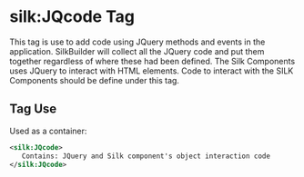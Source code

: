 # silk:JQcode Tag
This tag is use to add code using JQuery methods and events in the application. SilkBuilder will collect all the JQuery code and put them together regardless of where these had been defined. The Silk Components uses JQuery to interact with HTML elements. Code to interact with the SILK Components should be define under this tag.

## Tag Use
Used as a container:
```xml
<silk:JQcode>
   Contains: JQuery and Silk component's object interaction code
</silk:JQcode>
```
